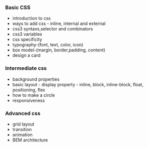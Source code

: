 ### Basic CSS

- introduction to css
- ways to add css - inline, internal and external
- css3 syntaxs,selector and combinators
- css3 variables
- css specificity
- typography-(font, text, color, icon)
- box model-(margin, border,padding, content)
- design a card



### Intermediate css
- background properties
- basic layout - display property - inline, block, inline-block, float, positioning, flex
- how to make a circle
- responsiveness


### Advanced css
- grid layout
- transition
- animation
- BEM architecture





















